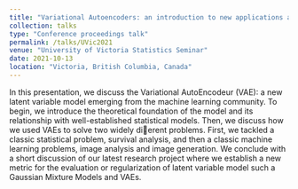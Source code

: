 ```yaml
---
title: "Variational Autoencoders: an introduction to new applications and a new regularization approach."
collection: talks
type: "Conference proceedings talk"
permalink: /talks/UVic2021
venue: "University of Victoria Statistics Seminar"
date: 2021-10-13
location: "Victoria, British Columbia, Canada"
---
```


In this presentation, we discuss the Variational AutoEncodeur (VAE): a new latent variable model emerging from the machine learning community. To begin, we introduce the theoretical foundation of the model and its relationship with well-established statistical models. Then, we discuss how we used VAEs to solve two widely dierent problems. First, we tackled a classic statistical problem, survival analysis, and then a classic machine learning problems, image analysis and image generation. We conclude with a short discussion of our latest research project where we establish a new metric for the evaluation or regularization of latent variable model such a Gaussian Mixture Models and VAEs.
